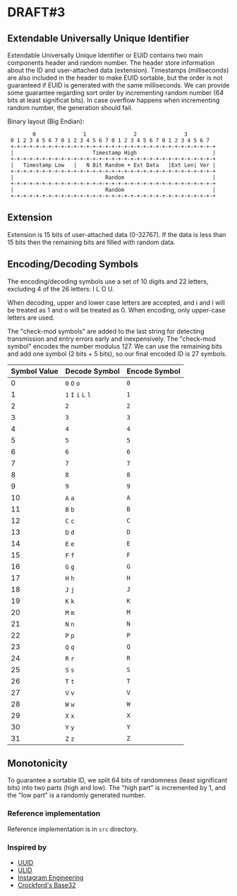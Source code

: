 # DRAFT#3

## Extendable Universally Unique Identifier

Extendable Universally Unique Identifier or EUID contains two main components header and random number. The header store information about the ID and user-attached data (extension). Timestamps (milliseconds) are also included in the header to make EUID sortable, but the order is not guaranteed if EUID is generated with the same milliseconds. We can provide some guarantee regarding sort order by incrementing random number (64 bits at least significat bits). In case overflow happens when incrementing random number, the generation should fail.

Binary layout (Big Endian):
```text
        0               1               2               3
 0 1 2 3 4 5 6 7 0 1 2 3 4 5 6 7 0 1 2 3 4 5 6 7 0 1 2 3 4 5 6 7
 +-+-+-+-+-+-+-+-+-+-+-+-+-+-+-+-+-+-+-+-+-+-+-+-+-+-+-+-+-+-+-+-+
 |                         Timestamp High                        |
 +-+-+-+-+-+-+-+-+-+-+-+-+-+-+-+-+-+-+-+-+-+-+-+-+-+-+-+-+-+-+-+-+
 |   Timestamp Low   |   N Bit Random + Ext Data   |Ext Len| Ver |
 +-+-+-+-+-+-+-+-+-+-+-+-+-+-+-+-+-+-+-+-+-+-+-+-+-+-+-+-+-+-+-+-+
 |                             Random                            |
 +-+-+-+-+-+-+-+-+-+-+-+-+-+-+-+-+-+-+-+-+-+-+-+-+-+-+-+-+-+-+-+-+
 |                             Random                            |
 +-+-+-+-+-+-+-+-+-+-+-+-+-+-+-+-+-+-+-+-+-+-+-+-+-+-+-+-+-+-+-+-+
```


## Extension

Extension is 15 bits of user-attached data (0-32767). If the data is less than 15 bits then the remaining bits are filled with random data.


## Encoding/Decoding Symbols

The encoding/decoding symbols use a set of 10 digits and 22 letters, excluding 4 of the 26 letters: I L O U.

When decoding, upper and lower case letters are accepted, and i and l will be treated as 1 and o will be treated as 0. When encoding, only upper-case letters are used.

The "check-mod symbols" are added to the last string for detecting transmission and entry errors early and inexpensively.
The "check-mod symbol" encodes the number modulus 127. We can use the remaining bits and add one symbol (2 bits + 5 bits), so our final encoded ID is 27 symbols.


| Symbol Value | Decode Symbol | Encode Symbol |
|--------------|---------------|---------------|
| 0 | `0` `O` `o` | `0` |
| 1 | `1` `I` `i` `L` `l` | `1` |
| 2 | `2` | `2` |
| 3 | `3` | `3` |
| 4 | `4` | `4` |
| 5 | `5` | `5` |
| 6 | `6` | `6` |
| 7 | `7` | `7` |
| 8 | `8` | `8` |
| 9 | `9` | `9` |
| 10 | `A` `a` | `A` |
| 11 | `B` `b` | `B` |
| 12 | `C` `c` | `C` |
| 13 | `D` `d` | `D` |
| 14 | `E` `e` | `E` |
| 15 | `F` `f` | `F` |
| 16 | `G` `g` | `G` |
| 17 | `H` `h` | `H` |
| 18 | `J` `j` | `J` |
| 19 | `K` `k` | `K` |
| 20 | `M` `m` | `M` |
| 21 | `N` `n` | `N` |
| 22 | `P` `p` | `P` |
| 23 | `Q` `q` | `Q` |
| 24 | `R` `r` | `R` |
| 25 | `S` `s` | `S` |
| 26 | `T` `t` | `T` |
| 27 | `V` `v` | `V` |
| 28 | `W` `w` | `W` |
| 29 | `X` `x` | `X` |
| 30 | `Y` `y` | `Y` |
| 31 | `Z` `z` | `Z` |

## Monotonicity

To guarantee a sortable ID, we split 64 bits of randomness (least significant bits) into two parts (high and low). The "high part" is incremented by 1, and the "low part" is a randomly generated number.

### Reference implementation

Reference implementation is in `src` directory.

### Inspired by

* [UUID](https://www.ietf.org/rfc/rfc4122.txt)
* [ULID](https://github.com/ulid/spec)
* [Instagram Engineering](https://instagram-engineering.tumblr.com/post/10853187575/sharding-ids-at-instagram)
* [Crockford's Base32](https://www.crockford.com/base32.html)
